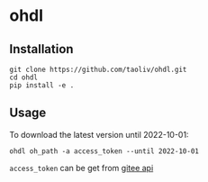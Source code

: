 # ohdl

## Installation

```shell
git clone https://github.com/taoliv/ohdl.git
cd ohdl
pip install -e .
```

## Usage

To download the latest version until 2022-10-01:

```shell
ohdl oh_path -a access_token --until 2022-10-01
```

`access_token` can be get from [gitee api](https://gitee.com/api/v5/swagger#/getV5ReposOwnerRepoStargazers?ex=no)